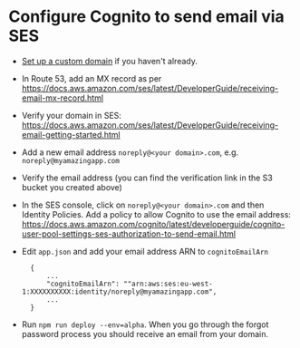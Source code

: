 # Configure Cognito to send email via SES

- [Set up a custom domain](//readme-domain.md) if you haven't already.
- In Route 53, add an MX record as per https://docs.aws.amazon.com/ses/latest/DeveloperGuide/receiving-email-mx-record.html
- Verify your domain in SES: https://docs.aws.amazon.com/ses/latest/DeveloperGuide/receiving-email-getting-started.html
- Add a new email address `noreply@<your domain>.com`, e.g. `noreply@myamazingapp.com`
- Verify the email address (you can find the verification link in the S3 bucket you created above)
- In the SES console, click on `noreply@<your domain>.com` and then Identity Policies. Add a policy to allow Cognito to use the email address: https://docs.aws.amazon.com/cognito/latest/developerguide/cognito-user-pool-settings-ses-authorization-to-send-email.html
- Edit `app.json` and add your email address ARN to `cognitoEmailArn`

        {
            ...
            "cognitoEmailArn": ""arn:aws:ses:eu-west-1:XXXXXXXXXX:identity/noreply@myamazingapp.com",
            ...
        }

- Run `npm run deploy --env=alpha`. When you go through the forgot password process you should receive an email from your domain.